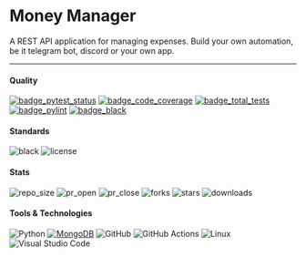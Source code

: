 # Money Manager
A REST API application for managing expenses. Build your own automation, be it telegram bot, discord or your own app.

---

#### Quality
[![badge_pytest_status](https://img.shields.io/badge/PyTest-passing-brightgreen?logo=pytest&logoColor=white)](https://github.com/gitsetgopack/MoneyManager/actions/runs/11487695310)
[![badge_code_coverage](https://img.shields.io/badge/coverage-98%25-brightgreen)](https://github.com/gitsetgopack/MoneyManager/actions/runs/11487695310)
[![badge_total_tests](https://img.shields.io/badge/tests-69-blue?logo=pytest&logoColor=white&link=https%3A%2F%2Fgithub.com%2Fgitsetgopack%2Fhw2%2Ftree%2Fmain%2Ftests)](https://github.com/gitsetgopack/hw2/tree/main/tests)
[![badge_pylint](https://img.shields.io/badge/pylint-10.00-brightgreen)](https://github.com/gitsetgopack/MoneyManager/actions/runs/11487695310)
[![badge_black](https://img.shields.io/badge/black_formatter-passing-brightgreen?style=plastic&labelColor=black)](https://github.com/gitsetgopack/MoneyManager/actions/runs/11487384219)


<!-- [![badge_pyright](https://img.shields.io/badge/pyright-passing-brightgreen)](https://github.com/gitsetgopack/MoneyManager/actions/runs/11190159988) -->

#### Standards
![black](https://img.shields.io/badge/code%20style-black-black?style=plastic&)
![license](https://img.shields.io/github/license/gitsetgopack/MoneyManager?style=plastic&)

#### Stats
![repo_size](https://img.shields.io/github/repo-size/gitsetgopack/MoneyManager?style=plastic&)
![pr_open](https://img.shields.io/github/issues-pr/gitsetgopack/MoneyManager?style=plastic&)
![pr_close](https://img.shields.io/github/issues-pr-closed/gitsetgopack/MoneyManager?style=plastic&)
![forks](https://img.shields.io/github/forks/gitsetgopack/MoneyManager?style=plastic&)
![stars](https://img.shields.io/github/stars/gitsetgopack/MoneyManager?style=plastic&)
![downloads](https://img.shields.io/github/downloads/gitsetgopack/MoneyManager/total?style=plastic&)


#### Tools & Technologies
![Python](https://img.shields.io/badge/python%203.12-3670A0?logo=python&logoColor=ffdd54)
[![MongoDB](https://img.shields.io/badge/MongoDB-%234ea94b.svg?logo=mongodb&logoColor=white)](#)
![GitHub](https://img.shields.io/badge/github-%23121011.svg?logo=github&logoColor=white)
![GitHub Actions](https://img.shields.io/badge/github%20actions-%232671E5.svg?logo=githubactions&logoColor=white)
![Linux](https://img.shields.io/badge/Linux-FCC624?logo=linux&logoColor=black)
![Visual Studio Code](https://img.shields.io/badge/Visual%20Studio%20Code-0078d7.svg?logo=visual-studio-code&logoColor=white)
